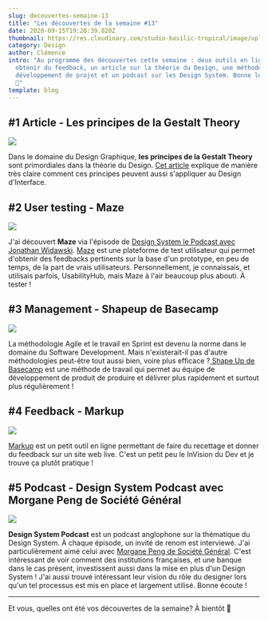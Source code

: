 ```yaml
---
slug: decouvertes-semaine-13
title: "Les découvertes de la semaine #13"
date: 2020-09-15T19:20:39.820Z
thumbnail: https://res.cloudinary.com/studio-basilic-tropical/image/upload/v1600197491/studio-basilic-tropical/013_decouvertes-semaine/decouverte-semaine-13-cover-A_n4lram.jpg
category: Design
author: Clémence
intro: "Au programme des découvertes cette semaine : deux outils en ligne pour
  obtenir du feedback, un article sur la théorie du Design, une méthodologie de
  développement de projet et un podcast sur les Design System. Bonne lecture !
  🍿"
template: blog
---
```

## \#1 Article - Les principes de la Gestalt Theory

![](https://res.cloudinary.com/studio-basilic-tropical/image/upload/v1600196716/studio-basilic-tropical/013_decouvertes-semaine/decouverte-semaine-13-gestalt_ibcgxn.jpg)

Dans le domaine du Design Graphique, **les principes de la Gestalt Theory** sont primordiales dans la théorie du Design. [Cet article](https://medium.com/@christopher.zango/ui-design-guided-by-gestalt-principles-4b223ff0f884) explique de manière très claire comment ces principes peuvent aussi s'appliquer au Design d'Interface.

## \#2 User testing - Maze

![](https://res.cloudinary.com/studio-basilic-tropical/image/upload/v1600196716/studio-basilic-tropical/013_decouvertes-semaine/decouverte-semaine-13-maze-user-testing_mldiwi.jpg)

J'ai découvert **Maze** via l'épisode de [Design System le Podcast avec Jonathan Widawski](https://podcast.ausha.co/design-system/8-jonathan-widawski-maze-permettre-a-n-importe-qui-de-faire-de-la-recherche-utilisateur). [Maze](https://maze.design/) est une plateforme de test utilisateur qui permet d'obtenir des feedbacks pertinents sur la base d'un prototype, en peu de temps, de la part de vrais utilisateurs. Personnellement, je connaissais, et utilisais parfois, UsabilityHub, mais Maze à l'air beaucoup plus abouti. À tester !

## \#3 Management - Shapeup de Basecamp

![](https://res.cloudinary.com/studio-basilic-tropical/image/upload/v1600196716/studio-basilic-tropical/013_decouvertes-semaine/decouverte-semaine-13-shape-up-basecamp_zywlbq.jpg)

La méthodologie Agile et le travail en Sprint est devenu la norme dans le domaine du Software Development. Mais n'existerait-il pas d'autre méthodologies peut-être tout aussi bien, voire plus efficace ?[ Shape Up de Basecamp](https://basecamp.com/shapeup) est une méthode de travail qui permet au équipe de développement de produit de produire et délivrer plus rapidement et surtout plus régulièrement !

## \#4 Feedback - Markup

![](https://res.cloudinary.com/studio-basilic-tropical/image/upload/v1600196716/studio-basilic-tropical/013_decouvertes-semaine/decouverte-semaine-13-markup-visual-feedback_h8zwk1.jpg)

[Markup](https://www.markup.io/) est un petit outil en ligne permettant de faire du recettage et donner du feedback sur un site web live. C'est un petit peu le InVision du Dev et je trouve ça plutôt pratique !

## \#5 Podcast - Design System Podcast avec Morgane Peng de Société Général

![](https://res.cloudinary.com/studio-basilic-tropical/image/upload/v1600196716/studio-basilic-tropical/013_decouvertes-semaine/decouverte-semaine-13-podcast-design-system-morgane-peng_zn9zwn.jpg)

**Design System Podcast** est un podcast anglophone sur la thématique du Design System. À chaque épisode, un invité de renom est interviewé. J'ai particulièrement aimé celui avec [Morgane Peng de Société Général](https://www.designsystemspodcast.com/episodes/episode/47e5a769/19-morgane-peng-from-societe-generale-the-right-level-of-complexity-for-the-right-people). C'est intéressant de voir comment des institutions françaises, et une banque dans le cas présent, investissent aussi dans la mise en plus d'un Design System ! J'ai aussi trouvé intéressant leur vision du rôle du designer lors qu'un tel processus est mis en place et largement utilisé. Bonne écoute !

- - -

Et vous, quelles ont été vos découvertes de la semaine? À bientôt 👋